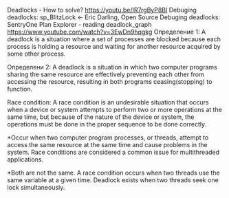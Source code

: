 Deadlocks - How to solve?
https://youtu.be/IR7rgByP8BI
Debuging deadlocks: sp_BlitzLock <- Eric Darling, Open Source
Debuging deadlocks: SentryOne Plan Explorer - reading deadlock_graph 
https://www.youtube.com/watch?v=3EwDn9hqgkg
Определение 1: A deadlock is a situation where a set of processes are blocked because each process is holding a resource and waiting for another resource acquired by some other process. 

Определени 2: A deadlock is a situation in which two computer programs sharing the same resource are effectively preventing each other from accessing the resource, resulting in both programs ceasing(stopping) to function.

Race condition:
A race condition is an undesirable situation that occurs when a device or system attempts to perform two or more operations at the same time, but because of the nature of the device or system, the operations must be done in the proper sequence to be done correctly.

*Occur when two computer program processes, or threads, attempt to access the same resource at the same time and cause problems in the system. Race conditions are considered a common issue for multithreaded applications.

*Both are not the same. A race condition occurs when two threads use the same variable at a given time. Deadlock exists when two threads seek one lock simultaneously.
